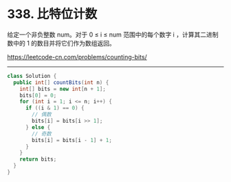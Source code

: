 # 338. 比特位计数

给定一个非负整数 num。对于 0 ≤ i ≤ num 范围中的每个数字 i ，计算其二进制数中的 1 的数目并将它们作为数组返回。

<https://leetcode-cn.com/problems/counting-bits/>

---

```java
class Solution {
  public int[] countBits(int n) {
    int[] bits = new int[n + 1];
    bits[0] = 0;
    for (int i = 1; i <= n; i++) {
      if ((i & 1) == 0) {
        // 偶数
        bits[i] = bits[i >> 1];
      } else {
        // 奇数
        bits[i] = bits[i - 1] + 1;
      }
    }
    return bits;
  }
}
```
